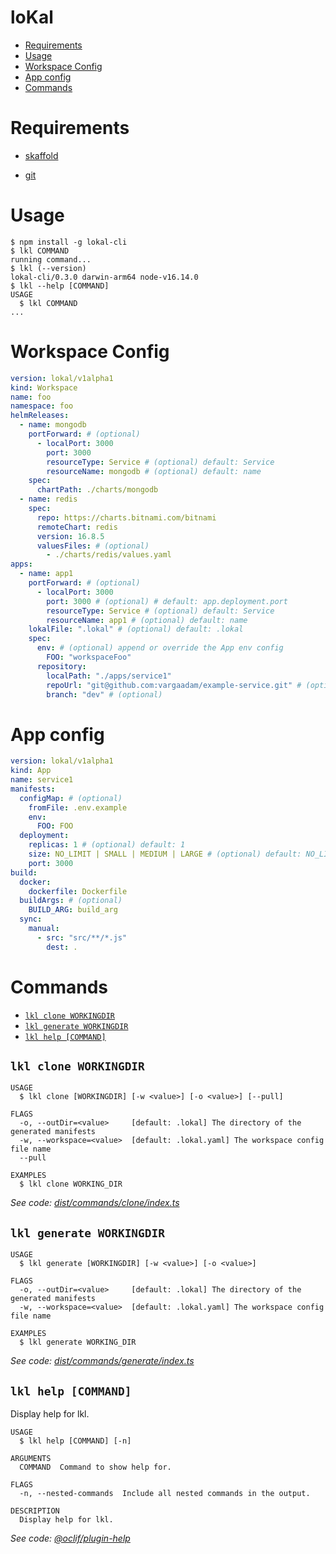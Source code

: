 loKal
=================

<!-- toc -->
* [Requirements](#requirements)
* [Usage](#usage)
* [Workspace Config](#workspace-config)
* [App config](#app-config)
* [Commands](#commands)
<!-- tocstop -->

# Requirements

- [skaffold](https://skaffold.dev/docs/install/#standalone-binary)

- [git](https://git-scm.com/downloads)
# Usage
<!-- usage -->
```sh-session
$ npm install -g lokal-cli
$ lkl COMMAND
running command...
$ lkl (--version)
lokal-cli/0.3.0 darwin-arm64 node-v16.14.0
$ lkl --help [COMMAND]
USAGE
  $ lkl COMMAND
...
```
<!-- usagestop -->

# Workspace Config

```yaml
version: lokal/v1alpha1
kind: Workspace
name: foo 
namespace: foo
helmReleases:
  - name: mongodb
    portForward: # (optional)
      - localPort: 3000
        port: 3000 
        resourceType: Service # (optional) default: Service
        resourceName: mongodb # (optional) default: name
    spec:
      chartPath: ./charts/mongodb
  - name: redis
    spec: 
      repo: https://charts.bitnami.com/bitnami
      remoteChart: redis
      version: 16.8.5
      valuesFiles: # (optional)
        - ./charts/redis/values.yaml
apps:
  - name: app1
    portForward: # (optional)
      - localPort: 3000
        port: 3000 # (optional) # default: app.deployment.port
        resourceType: Service # (optional) default: Service
        resourceName: app1 # (optional) default: name
    lokalFile: ".lokal" # (optional) default: .lokal
    spec:
      env: # (optional) append or override the App env config
        FOO: "workspaceFoo"
      repository:
        localPath: "./apps/service1"
        repoUrl: "git@github.com:vargaadam/example-service.git" # (optional)
        branch: "dev" # (optional)

```

# App config

```yaml
version: lokal/v1alpha1
kind: App
name: service1
manifests:
  configMap: # (optional)
    fromFile: .env.example
    env:
      FOO: FOO
  deployment:
    replicas: 1 # (optional) default: 1
    size: NO_LIMIT | SMALL | MEDIUM | LARGE # (optional) default: NO_LIMIT
    port: 3000
build:
  docker:
    dockerfile: Dockerfile
  buildArgs: # (optional)
    BUILD_ARG: build_arg
  sync:
    manual:
      - src: "src/**/*.js"
        dest: .
```
# Commands
<!-- commands -->
* [`lkl clone WORKINGDIR`](#lkl-clone-workingdir)
* [`lkl generate WORKINGDIR`](#lkl-generate-workingdir)
* [`lkl help [COMMAND]`](#lkl-help-command)

## `lkl clone WORKINGDIR`

```
USAGE
  $ lkl clone [WORKINGDIR] [-w <value>] [-o <value>] [--pull]

FLAGS
  -o, --outDir=<value>     [default: .lokal] The directory of the generated manifests
  -w, --workspace=<value>  [default: .lokal.yaml] The workspace config file name
  --pull

EXAMPLES
  $ lkl clone WORKING_DIR
```

_See code: [dist/commands/clone/index.ts](https://github.com/vargaadam/lokal-cli/blob/v0.3.0/dist/commands/clone/index.ts)_

## `lkl generate WORKINGDIR`

```
USAGE
  $ lkl generate [WORKINGDIR] [-w <value>] [-o <value>]

FLAGS
  -o, --outDir=<value>     [default: .lokal] The directory of the generated manifests
  -w, --workspace=<value>  [default: .lokal.yaml] The workspace config file name

EXAMPLES
  $ lkl generate WORKING_DIR
```

_See code: [dist/commands/generate/index.ts](https://github.com/vargaadam/lokal-cli/blob/v0.3.0/dist/commands/generate/index.ts)_

## `lkl help [COMMAND]`

Display help for lkl.

```
USAGE
  $ lkl help [COMMAND] [-n]

ARGUMENTS
  COMMAND  Command to show help for.

FLAGS
  -n, --nested-commands  Include all nested commands in the output.

DESCRIPTION
  Display help for lkl.
```

_See code: [@oclif/plugin-help](https://github.com/oclif/plugin-help/blob/v5.1.12/src/commands/help.ts)_
<!-- commandsstop -->
